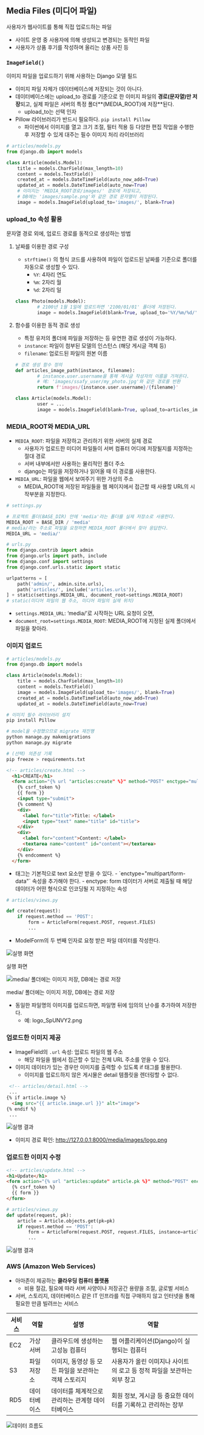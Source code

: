 ## Media Files (미디어 파일)

사용자가 웹사이트를 통해 직접 업로드하는 파일

- 사이트 운영 중 사용자에 의해 생성되고 변경되는 동적인 파일
- 사용자가 상품 후기를 작성하며 올리는 상품 사진 등

### `ImageField()`

이미지 파일을 업로드하기 위해 사용하는 Django 모델 필드

- 이미지 파일 자체가 데이터베이스에 저장되는 것이 아니다.
- 데이터베이스에는 upload_to 경로를 기준으로 한 이미지 파일의 **경로(문자열)만 저장**되고,
실제 파일은 서버의 특정 폴더**(MEDIA_ROOT)에 저장**된다.
    - upload_to는 선택 인자
- Pillow 라이브러리가 반드시 필요하다. `pip install Pillow`
    - 파이썬에서 이미지를 열고 크기 조절, 필터 적용 등 다양한 편집 작업을 수행한 후 저장할 수 있게 대주는 필수 이미지 처리 라이브러리

```python
# articles/models.py
from django.db import models

class Article(models.Model):
    title = models.CharField(max_length=10)
    content = models.TextField()
    created_at = models.DateTimeField(auto_now_add=True)
    updated_at = models.DateTimeField(auto_now=True)
    # 이미지는 'MEDIA_ROOT경로/images/' 경로에 저장되고,
    # DB에는 'images/sample.png'와 같은 경로 문자열이 저장된다.
    image = models.ImageField(upload_to='images/', blank=True)
```

### upload_to 속성 활용

문자열 경로 외에, 업로드 경로를 동적으로 생성하는 방법

1. 날짜를 이용한 경로 구성
    - `strftime()` 의 형식 코드를 사용하여 파일이 업로드된 날짜를 기준으로 폴더를 자동으로 생성할 수 있다.
        - `%Y`: 4자리 연도
        - `%m`: 2자리 월
        - `%d`: 2자리 일

    ```python
    class Photo(models.Model):
    		# 2100년 1월 1일에 업로드하면 '2100/01/01' 폴더에 저장된다.
    		image = models.ImageField(blank=True, upload_to='%Y/%m/%d/')
    ```

2. 함수를 이용한 동적 경로 생성
    - 특정 유저의 폴더에 파일을 저장하는 등 유연한 경로 생성이 가능하다.
    - `instance`: 파일이 첨부된 모델의 인스턴스 (해당 게시글 객체 등)
    - `filename`: 업로드된 파일의 원본 이름

    ```python
    # 경로 생성 함수 정의
    def articles_image_path(instance, filename):
    		# instance.user.username을 통해 게시글 작성자의 이름을 가져온다.
    		# 예: 'images/ssafy_user/my_photo.jpg'와 같은 경로를 반환
    		return f'images/{instance.user.username}/{filename}'

    class Article(models.Model):
    		user = ...
    		image = models.ImageField(blank=True, upload_to=articles_image_path)
    ```


### **MEDIA_ROOT와 MEDIA_URL**

- `MEDIA_ROOT`: 파일을 저장하고 관리하기 위한 서버의 실제 경로
    - 사용자가 업로드한 미디어 파일들이 서버 컴퓨터 어디에 저장될지를 지정하는 절대 경로
    - 서버 내부에서만 사용하는 물리적인 폴더 주소
    - django는 파일을 저장하거나 읽어올 때 이 경로를 사용한다.
- `MEDIA_URL`: 파일을 웹에서 보여주기 위한 가상의 주소
    - MEDIA_ROOT에 저장된 파일들을 웹 페이지에서 접근할 때 사용할 URL의 시작부분을 지정한다.

```python
# settings.py

# 프로젝트 폴더(BASE_DIR) 안에 'media'라는 폴더를 실제 저장소로 사용한다.
MEDIA_ROOT = BASE_DIR / 'media'
# media/라는 주소로 파일을 요청하면 MEDIA_ROOT 폴더에서 찾아 응답한다.
MEDIA_URL = 'media/'
```

```python
# urls.py
from django.contrib import admin
from django.urls import path, include
from django.conf import settings
from django.conf.urls.static import static

urlpatterns = [
    path('admin/', admin.site.urls),
    path('articles/', include('articles.urls')),
] + static(settings.MEDIA_URL, document_root=settings.MEDIA_ROOT)
# static(미디어 파일의 웹 주소, 미디어 파일의 실제 위치)
```

- `settings.MEDIA_URL`: ‘media/’로 시작하는 URL 요청이 오면,
- `document_root=settings.MEDIA_ROOT`: MEDIA_ROOT에 지정된 실제 폴더에서 파일을 찾아라.

### 이미지 업로드

```python
# articles/models.py
from django.db import models

class Article(models.Model):
    title = models.CharField(max_length=10)
    content = models.TextField()
    image = models.ImageField(upload_to='images/', blank=True)
    created_at = models.DateTimeField(auto_now_add=True)
    updated_at = models.DateTimeField(auto_now=True)
```

```bash
# 이미지 필수 라이브러리 설치
pip install Pillow

# model을 수정했으므로 migrate 재진행
python manage.py makemigrations
python manage.py migrate

# (선택) 의존성 기록
pip freeze > requirements.txt
```

```html
<!-- articles/create.html -->
  <h1>CREATE</h1>
  <form action="{% url "articles:create" %}" method="POST" enctype="multipart/form-data">
    {% csrf_token %}
    {{ form }}
    <input type="submit">
    {% comment %}
    <div>
      <label for="title">Title: </label>
      <input type="text" name="title" id="title">
    </div>
    <div>
      <label for="content">Content: </label>
      <textarea name="content" id="content"></textarea>
    </div>
    {% endcomment %}
  </form>
```

- <form> 태그는 기본적으로 text 요소만 받을 수 있다.
    - `enctype="multipart/form-data"` 속성을 추가해야 한다.
    - enctype: form 데이터가 서버로 제출될 때 해당 데이터가 어떤 형식으로 인코딩될 지 지정하는 속성

```python
# articles/views.py

def create(request):
    if request.method == 'POST':
        form = ArticleForm(request.POST, request.FILES)
        ...
```

- ModelForm의 두 번째 인자로 요청 받은 파일 데이터를 작성한다.

![실행 화면](../images/media-files_1.png)

실행 화면

![media/ 폴더에는 이미지 저장, DB에는 경로 저장](../images/media-files_2.png)

media/ 폴더에는 이미지 저장, DB에는 경로 저장

- 동일한 파일명의 이미지를 업로드하면, 파일명 뒤에 임의의 난수를 추가하여 저장한다.
    - 예: logo_SpUNVY2.png

### 업로드한 이미지 제공

- ImageField의 `.url` 속성: 업로드 파일의 웹 주소
    - 해당 파일을 웹에서 접근할 수 있는 전체 URL 주소를 얻을 수 있다.
- 이미지 데이터가 있는 경우만 이미지를 출력할 수 있도록 if 태그를 활용한다.
    - 이미지를 업로드하지 않은 게시물은 detail 템플릿을 렌더링할 수 없다.

```html
 <!-- articles/detail.html -->
 ...
{% if article.image %}
  <img src="{{ article.image.url }}" alt="image">
{% endif %}
 ...
```

![실행 결과](../images/media-files_3.png)

- 이미지 경로 확인: http://127.0.0.1:8000/media/images/logo.png

### 업로드한 이미지 수정

```html
<!-- articles/update.html -->
<h1>Update</h1>
<form action="{% url "articles:update" article.pk %}" method="POST" enctype="multipart/form-data">
  {% csrf_token %}
  {{ form }}
</form>
```

```python
# articles/views.py
def update(request, pk):
    article = Article.objects.get(pk=pk)
    if request.method == 'POST':
        form = ArticleForm(request.POST, request.FILES, instance=article)
        ...
```

![실행 결과](../images/media-files_4.png)

### AWS (Amazon Web Services)

- 아마존이 제공하는 **클라우딩 컴퓨터 플랫폼**
    - 비용 절감, 필요에 따라 서버 사양이나 저장공간 용량을 조절, 글로벌 서비스
- 서버, 스토리지, 데이터베이스 같은 IT 인프라를 직접 구매하지 않고 인터넷을 통해 필요한 만큼 빌려쓰는 서비스

| 서비스 | 역할 | 설명 | 역할 |
| --- | --- | --- | --- |
| EC2 | 가상 서버 | 클라우드에 생성하는 고성능 컴퓨터 | 웹 어플리케이션(Django)이 실행되는 컴퓨터 |
| S3 | 파일 저장소 | 이미지, 동영상 등 모든 파일을 보관하는 객체 스토리지 | 사용자가 올린 이미지나 사이트의 로고 등 정적 파일을 보관하는 외부 창고 |
| RD5 | 데이터베이스 | 데이터를 체계적으로 관리하는 관계형 데이터베이스 | 회원 정보, 게시글 등 중요한 데이터를 기록하고 관리하는 장부 |

![데이터 흐름도](../images/media-files_5.png)